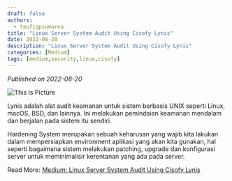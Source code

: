 ```yaml
---
draft: false
authors: 
  - taufiqpsumarna
title: "Linux Server System Audit Using Cisofy Lynis"
date: 2022-08-20
description: "Linux Server System Audit Using Cisofy Lynis"
categories: [Medium]
tags: [medium,security,linux,cisofy]
---
```


*Published on 2022-08-20*

![This Is Picture](/blog/assets/images/cisofy.jpg)

Lynis adalah alat audit keamanan untuk sistem berbasis UNIX seperti Linux, macOS, BSD, dan lainnya. Ini melakukan pemindaian keamanan mendalam dan berjalan pada sistem itu sendiri.

Hardening System merupakan sebuah keharusan yang wajib kita lakukan dalam mempersiapkan environment aplikasi yang akan kita gunakan, hal seperti bagaimana sistem melakukan patching, upgrade dan konfigurasi server untuk meminimalisir kerentanan yang ada pada server.

Read More:
[Medium: Linux Server System Audit Using Cisofy Lynis](https://medium.com/@taufiqpsumarna/linux-server-system-audit-using-cisofy-lynis-29eb0e71ba61)